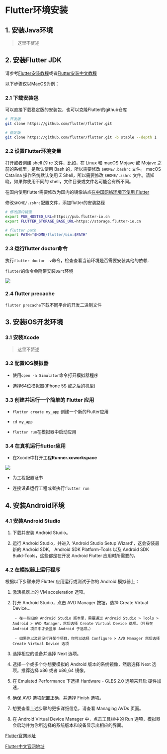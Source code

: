 # Flutter环境安装

## 1. 安装Java环境

> 这里不赘述

## 2. 安装Flutter JDK

请参考[Flutter安装教程](https://flutter.dev/docs/get-started/install)或者[Flutter安装中文教程](https://flutter.cn/docs/get-started/install)

以下步骤仅以MacOS为例：

### 2.1 下载安装包

可以直接下载稳定版的安装包，也可以克隆Flutter的github仓库

```sh
# 开发版
git clone https://github.com/flutter/flutter.git

# 稳定版
git clone https://github.com/flutter/flutter.git -b stable --depth 1

```

### 2.2 设置Flutter环境变量

打开或者创建 shell 的 rc 文件，比如，在 Linux 和 macOS Mojave 或 Mojave 之前的系统里，是默认使用 Bash 的，所以需要修改 `$HOME/.bashrc` 文件。 macOS Catalina 操作系统默认使用 Z Shell，所以需要修改 `$HOME/.zshrc` 文件。请知晓，如果你使用不同的 shell，文件目录或文件名可能会有所不同。


在国内使用flutter需要修改为国内的镜像站点[在中国网络环境下使用 Flutter](https://flutter.cn/community/china)


修改`$HOME/.zshrc`配置文件，添加flutter的安装路径

```sh
# 修改国内镜像
export PUB_HOSTED_URL=https://pub.flutter-io.cn
export FLUTTER_STORAGE_BASE_URL=https://storage.flutter-io.cn

# flutter path
export PATH="$HOME/flutter/bin:$PATH"
```



### 2.3 运行flutter doctor命令

执行`flutter doctor -v`命令，检查查看当前环境是否需要安装其他的依赖.

`flutter`的命令会附带安装`Dart`环境

![](https://pic.existorlive.cn/%E6%88%AA%E5%B1%8F2020-12-17%20%E4%B8%8A%E5%8D%889.08.46.png)


### 2.4 flutter precache

`flutter precache`下载不同平台的开发二进制文件


## 3. 安装iOS开发环境

### 3.1 安装Xcode

> 这里不赘述

### 3.2 配置iOS模拟器

- 使用`open -a Simulator`命令打开模拟器程序

- 选择64位模拟器(iPhone 5S 或之后的机型)


### 3.3 创建并运行一个简单的 Flutter 应用

- `flutter create my_app` 创建一个新的Flutter应用

- `cd my_app`

- `flutter run`在模拟器中启动应用

### 3.4 在真机运行flutter应用

- 在Xcode中打开工程**Runner.xcworkspace**

![](https://pic.existorlive.cn/%E6%88%AA%E5%B1%8F2020-12-17%20%E4%B8%8A%E5%8D%889.26.46.png)

- 为工程配置证书

- 连接设备运行工程或者执行`flutter run`


## 4. 安装Android环境


### 4.1 安装Android Studio

1. 下载并安装 Android Studio。

2. 运行 Android Studio，并进入 ‘Android Studio Setup Wizard’，这会安装最新的 Android SDK， Android SDK Platform-Tools 以及 Android SDK Build-Tools，这些都是在开发 Android Flutter 应用时所需要的。

### 4.2 在模拟器上运行程序

根据以下步骤来将 Flutter 应用运行或测试于你的 Android 模拟器上：

1. 激活机器上的 VM acceleration 选项。

2. 打开 Android Studio，点击 AVD Manager 按钮，选择 Create Virtual Device…
     
        - 在一些旧的 Android Studio 版本里，需要通过 Android Studio > Tools > Android > AVD Manager，然后选择 Create Virtual Device 选项。（只有在 Android 项目中才会显示 Android 子选项。）

        - 如果你以及还没打开某个项目，你可以选择 Configure > AVD Manager 然后选择 Create Virtual Device 选项

3. 选择相应的设备并选择 Next 选项。

4. 选择一个或多个你想要模拟的 Android 版本的系统镜像，然后选择 Next 选项。推荐选择 x86 或者 x86_64 镜像。

5. 在 Emulated Performance 下选择 Hardware - GLES 2.0 选项来开启 硬件加速。

6. 确保 AVD 选项配置正确，并选择 Finish 选项。

7. 想要查看上述步骤的更多详细信息，请查看 Managing AVDs 页面。

8. 在 Android Virtual Device Manager 中，点击工具栏中的 Run 选项，模拟器会启动并为你所选择的系统版本和设备显示出相应的界面。




[Flutter官网地址](https://flutter.io)

[Flutter中文官网地址](https://flutter.cn/)